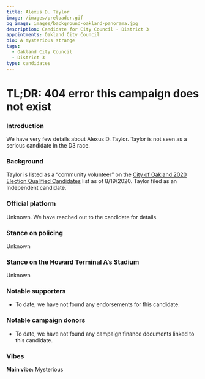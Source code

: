 ```yaml
---
title: Alexus D. Taylor
image: /images/preloader.gif
bg_image: images/background-oakland-panorama.jpg
description: Candidate for City Council - District 3
appointments: Oakland City Council
bio: A mysterious strange
tags:
  - Oakland City Council
  - District 3
type: candidates
---
```

# TL;DR: 404 error this campaign does not exist

### Introduction

We have very few details about Alexus D. Taylor. Taylor is not seen as a serious candidate in the D3 race.

### Background

Taylor is listed as a “community volunteer” on the [City of Oakland 2020 Election Qualified Candidates](https://cao-94612.s3.amazonaws.com/documents/2020-Election-Ballot-Order-w-Ballot-Designations.pdf) list as of 8/19/2020. Taylor filed as an Independent candidate.

### Official platform

Unknown. We have reached out to the candidate for details.

### Stance on policing

Unknown

### Stance on the Howard Terminal A’s Stadium

Unknown

### Notable supporters

* To date, we have not found any endorsements for this candidate.

### Notable campaign donors

* To date, we have not found any campaign finance documents linked to this candidate.

### Vibes

**Main vibe:** Mysterious